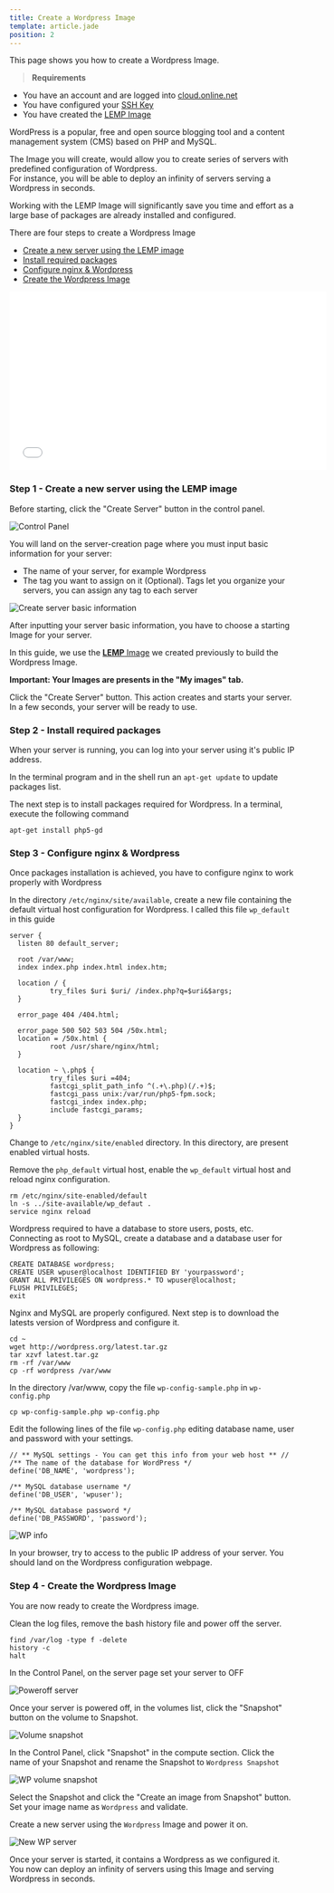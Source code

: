 ```yaml
---
title: Create a Wordpress Image
template: article.jade
position: 2
---
```


This page shows you how to create a Wordpress Image.

> <strong>Requirements</strong>
- You have an account and are logged into [cloud.online.net](//cloud.online.net)
- You have configured your [SSH Key](/howto/ssh_keys.html)
- You have created the [LEMP Image](/community/lemp.html)

WordPress is a popular, free and open source blogging tool and a content management system (CMS) based on PHP and MySQL.

The Image you will create, would allow you to create series of servers with predefined configuration of Wordpress.<br/>
For instance, you will be able to deploy an infinity of servers serving a Wordpress in seconds.

Working with the LEMP Image will significantly save you time and effort as a large base of packages are already installed and configured.

There are four steps to create a Wordpress Image

- [Create a new server using the LEMP image](/community/lemp.html#step-1-create-a-new-server)
- [Install required packages](/community/lemp.html#step-2-install-required-packages)
- [Configure nginx & Wordpress](/community/lemp.html#step-3-configure-nginx)
- [Create the Wordpress Image](/community/lemp.html#step-4-create-the-lemp-image)

<iframe width="560" height="315" src="//www.youtube-nocookie.com/embed/0-neudo_yhE" frameborder="0" allowfullscreen></iframe>

### Step 1 - Create a new server using the LEMP image

Before starting, click the "Create Server" button in the control panel.

![Control Panel](../../images/dashboard.png "Control Panel")

You will land on the server-creation page where you must input basic information for your server:

- The name of your server, for example Wordpress
- The tag you want to assign on it (Optional). Tags let you organize your servers, you can assign any tag to each server

![Create server basic information](../../images/create_wordpress_server.png "Create server basic information")

After inputting your server basic information, you have to choose a starting Image for your server.

In this guide, we use the [<strong>LEMP</strong> Image](/community/lemp.html) we created previously to build the Wordpress Image.

<strong>Important: Your Images are presents in the "My images" tab.</strong>

Click the "Create Server" button. This action creates and starts your server. In a few seconds, your server will be ready to use.

### Step 2 - Install required packages

When your server is running, you can log into your server using it's public IP address.

In the terminal program and in the shell run an `apt-get update` to update packages list.

The next step is to install packages required for Wordpress. In a terminal, execute the following command

```
apt-get install php5-gd
```

### Step 3 - Configure nginx & Wordpress

Once packages installation is achieved, you have to configure nginx to work properly with Wordpress

In the directory `/etc/nginx/site/available`, create a new file containing the default virtual host configuration for Wordpress. I called this file `wp_default` in this guide

```
server {
  listen 80 default_server;

  root /var/www;
  index index.php index.html index.htm;

  location / {
          try_files $uri $uri/ /index.php?q=$uri&$args;
  }

  error_page 404 /404.html;

  error_page 500 502 503 504 /50x.html;
  location = /50x.html {
          root /usr/share/nginx/html;
  }

  location ~ \.php$ {
          try_files $uri =404;
          fastcgi_split_path_info ^(.+\.php)(/.+)$;
          fastcgi_pass unix:/var/run/php5-fpm.sock;
          fastcgi_index index.php;
          include fastcgi_params;
  }
}

```

Change to `/etc/nginx/site/enabled` directory. In this directory, are present enabled virtual hosts.

Remove the `php_default` virtual host, enable the `wp_default` virtual host and reload nginx configuration.

```
rm /etc/nginx/site-enabled/default
ln -s ../site-available/wp_defaut .
service nginx reload
```

Wordpress required to have a database to store users, posts, etc. Connecting as root to MySQL, create a database and a database user for Wordpress as following:

```
CREATE DATABASE wordpress;
CREATE USER wpuser@localhost IDENTIFIED BY 'yourpassword';
GRANT ALL PRIVILEGES ON wordpress.* TO wpuser@localhost;
FLUSH PRIVILEGES;
exit
```

Nginx and MySQL are properly configured. Next step is to download the latests version of Wordpress and configure it.

```
cd ~
wget http://wordpress.org/latest.tar.gz
tar xzvf latest.tar.gz
rm -rf /var/www
cp -rf wordpress /var/www
```

In the directory /var/www, copy the file `wp-config-sample.php` in `wp-config.php`


```
cp wp-config-sample.php wp-config.php
```

Edit the following lines of the file `wp-config.php` editing database name, user and password with your settings.

```
// ** MySQL settings - You can get this info from your web host ** //
/** The name of the database for WordPress */
define('DB_NAME', 'wordpress');

/** MySQL database username */
define('DB_USER', 'wpuser');

/** MySQL database password */
define('DB_PASSWORD', 'password');
```

![WP info](../../images/wpconfig.png "WP info")

In your browser, try to access to the public IP address of your server. You should land on the Wordpress configuration webpage.

### Step 4 - Create the Wordpress Image

You are now ready to create the Wordpress image.

Clean the log files, remove the bash history file and power off the server.

```
find /var/log -type f -delete
history -c
halt
```

In the Control Panel, on the server page set your server to OFF

![Poweroff server](../../images/poweroff_wp_server.png "Poweroff server")

Once your server is powered off, in the volumes list, click the "Snapshot" button on the volume to Snapshot.

![Volume snapshot](../../images/wp_snapshot.png "Volume snapshot")

In the Control Panel, click "Snapshot" in the compute section.
Click the name of your Snapshot and rename the Snapshot to `Wordpress Snapshot`

![WP volume snapshot](../../images/wp_volume_snapshot.png "WP volume snapshot")

Select the Snapshot and click the "Create an image from Snapshot" button. Set your image name as `Wordpress` and validate.

Create a new server using the `Wordpress` Image and power it on. 

![New WP server](../../images/new_wp_server.png "New WP server")

Once your server is started, it contains a Wordpress as we configured it.<br />
You now can deploy an infinity of servers using this Image and serving Wordpress in seconds.
